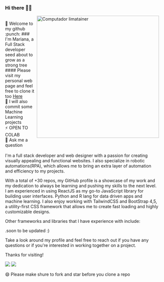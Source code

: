 ### Hi there :woman_technologist:
<img src="https://raw.githubusercontent.com/MicaelliMedeiros/micaellimedeiros/master/image/computer-illustration.png" min-width="400px" max-width="400px" width="400px" align="right" alt="Computador limatainer">
</br>
🌱 Welcome to my github :punch: 
### I'm Mariana, a Full Stack developer seed about to grow as a strong tree
</br>
#### Please visit my personal web page and feel free to clone it too
<a href="https://limatainer.vercel.app/" alt="personal web page">Here</a>
</br>
🤖 I will also commit some Machine Learning projects
</br>
⚡ OPEN TO COLAB
</br>
💬 Ask me a question
</br>
</br>
I'm a full stack developer and web designer with a passion for creating visually appealing and functional websites. I also specialize in robotic automations(RPA), which allows me to bring an extra layer of automation and efficiency to my projects.

With a total of +30 repos, my GitHub profile is a showcase of my work and my dedication to always be learning and pushing my skills to the next level.
</br>
I am experienced in using ReactJS as my go-to JavaScript library for building user interfaces. Python and R lang for data driven apps and machine learning. I also enjoy working with TailwindCSS and BootStrap 4,5, a utility-first CSS framework that allows me to create fast loading and highly customizable designs.

Other frameworks and libraries that I have experience with include:

.soon to be updated :)

Take a look around my profile and feel free to reach out if you have any questions or if you're interested in working together on a project.

Thanks for visiting!

<p align="left">
  <a href="limas.code@gmail.com" alt="Gmail">
  <img src="https://img.shields.io/badge/-Gmail-FF0000?style=flat-square&labelColor=FF0000&logo=gmail&logoColor=white&link=limas.code@gmail.com" /></a>
  <a href="https://www.linkedin.com/in/marianacousseiro/" alt="Linkedin">
  <img src="https://img.shields.io/badge/-Linkedin-0e76a8?style=flat-square&logo=Linkedin&logoColor=white&link=https://www.linkedin.com/in/marianacousseiro/" /></a>
  
😄 Please make shure to fork and star before you clone a repo
